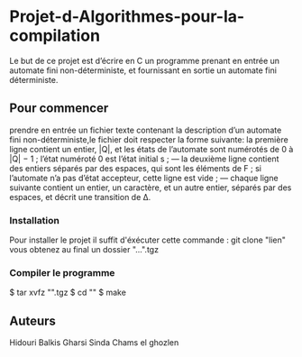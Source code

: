 # Projet-d-Algorithmes-pour-la-compilation
Le but de ce projet est d’écrire en C un programme prenant en entrée un automate fini non-déterministe,
et fournissant en sortie un automate fini déterministe.
## Pour commencer
prendre en entrée un fichier texte contenant la description d’un automate fini non-déterministe,le fichier doit respecter la forme suivante:
la première ligne contient un entier, |Q|, et les états de l’automate sont numérotés de 0 à |Q| − 1 ;
l’état numéroté 0 est l’état initial s ;
— la deuxième ligne contient des entiers séparés par des espaces, qui sont les éléments de F ; si l’automate
n’a pas d’état accepteur, cette ligne est vide ;
— chaque ligne suivante contient un entier, un caractère, et un autre entier, séparés par des espaces,
et décrit une transition de ∆.

### Installation

Pour installer le projet il suffit d'éxécuter cette commande :
git clone "lien"
vous obtenez au final un dossier "...".tgz
### Compiler le programme
$ tar xvfz "".tgz
$ cd ""
$ make

## Auteurs
Hidouri Balkis
Gharsi Sinda Chams el ghozlen
